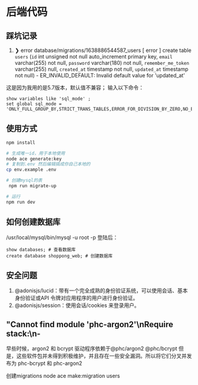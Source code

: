 # 后端代码
##  踩坑记录
1. ❯ error database/migrations/1638886544587_users
   [ error ]  create table `users` (`id` int unsigned not null auto_increment primary key, `email` varchar(255) not null, `password` varchar(180) not null, `remember_me_token` varchar(255) null, `created_at` timestamp not null, `updated_at` timestamp not null) - ER_INVALID_DEFAULT: Invalid default value for 'updated_at'

这是因为我用的是5.7版本，默认值不兼容；
输入以下命令：
```shell
show variables like 'sql_mode' ;
set global sql_mode = 'ONLY_FULL_GROUP_BY,STRICT_TRANS_TABLES,ERROR_FOR_DIVISION_BY_ZERO,NO_ENGINE_SUBSTITUTION';
```

## 使用方式
```sh
npm install

# 生成唯一id，用于本地使用
node ace generate:key
# 复制到.env 然后编辑搞成你自己本地的
cp env.example .env

# 创建mysql的表
 npm run migrate-up

# 运行
npm run dev
```


## 如何创建数据库
/usr/local/mysql/bin/mysql -u root -p
登陆后：
```shell
show databases; # 查看数据库
create database shoppong_web; # 创建数据库
```
## 安全问题
1. @adonisjs/lucid：带有一个完全成熟的身份验证系统，可以使用会话、基本身份验证或API 令牌对应用程序的用户进行身份验证。
2. @adonisjs/session：使用会话/cookies 来登录用户。


## "Cannot find module 'phc-argon2'\nRequire stack:\n-
早些时候，argon2 和 bcrypt 驱动程序依赖于@phc/argon2 @phc/bcrypt 但是，这些软件包并未得到积极维护，并且存在一些安全漏洞。所以将它们分叉并发布为 phc-bcrypt 和 phc-argon2


创建migrations
node ace make:migration users
